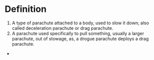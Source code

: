 # Definition

1.  A type of parachute attached to a body, used to slow it down; also
  called deceleration parachute or drag parachute.
2.  A parachute used specifically to pull something, usually a larger
  parachute, out of stowage, as, a drogue parachute deploys a drag
  parachute.
-
